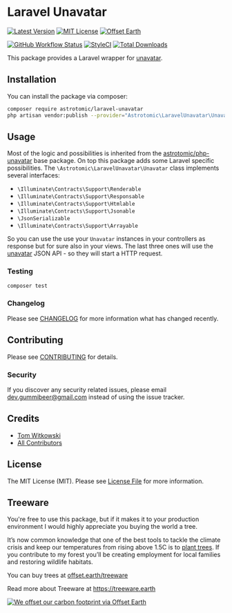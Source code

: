 # Laravel Unavatar

[![Latest Version](http://img.shields.io/packagist/v/astrotomic/laravel-unavatar.svg?label=Release&style=for-the-badge)](https://packagist.org/packages/astrotomic/laravel-unavatar)
[![MIT License](https://img.shields.io/github/license/Astrotomic/laravel-unavatar.svg?label=License&color=blue&style=for-the-badge)](https://github.com/Astrotomic/laravel-unavatar/blob/master/LICENSE)
[![Offset Earth](https://img.shields.io/badge/Treeware-%F0%9F%8C%B3-green?style=for-the-badge)](https://plant.treeware.earth/Astrotomic/laravel-unavatar)

[![GitHub Workflow Status](https://img.shields.io/github/workflow/status/Astrotomic/laravel-unavatar/run-tests?style=flat-square&logoColor=white&logo=github&label=Tests)](https://github.com/Astrotomic/laravel-unavatar/actions?query=workflow%3Arun-tests)
[![StyleCI](https://styleci.io/repos/242217544/shield)](https://styleci.io/repos/242217544)
[![Total Downloads](https://img.shields.io/packagist/dt/astrotomic/laravel-unavatar.svg?label=Downloads&style=flat-square)](https://packagist.org/packages/astrotomic/laravel-unavatar)

This package provides a Laravel wrapper for [unavatar](https://unavatar.now.sh).

## Installation

You can install the package via composer:

```bash
composer require astrotomic/laravel-unavatar
php artisan vendor:publish --provider="Astrotomic\LaravelUnavatar\UnavatarServiceProvider" --tag=config
```

## Usage

Most of the logic and possibilities is inherited from the [astrotomic/php-unavatar](https://github.com/Astrotomic/php-unavatar) base package.
On top this package adds some Laravel specific possibilities.
The `\Astrotomic\LaravelUnavatar\Unavatar` class implements several interfaces:
* `\Illuminate\Contracts\Support\Renderable`
* `\Illuminate\Contracts\Support\Responsable`
* `\Illuminate\Contracts\Support\Htmlable`
* `\Illuminate\Contracts\Support\Jsonable`
* `\JsonSerializable`
* `\Illuminate\Contracts\Support\Arrayable`

So you can use the use your `Unavatar` instances in your controllers as response but for sure also in your views.
The last three ones will use the [unavatar](https://unavatar.now.sh) JSON API - so they will start a HTTP request.

### Testing

``` bash
composer test
```

### Changelog

Please see [CHANGELOG](CHANGELOG.md) for more information what has changed recently.

## Contributing

Please see [CONTRIBUTING](CONTRIBUTING.md) for details.

### Security

If you discover any security related issues, please email dev.gummibeer@gmail.com instead of using the issue tracker.

## Credits

- [Tom Witkowski](https://github.com/Gummibeer)
- [All Contributors](../../contributors)

## License

The MIT License (MIT). Please see [License File](LICENSE.md) for more information.

## Treeware

You're free to use this package, but if it makes it to your production environment I would highly appreciate you buying the world a tree.

It’s now common knowledge that one of the best tools to tackle the climate crisis and keep our temperatures from rising above 1.5C is to [plant trees](https://www.bbc.co.uk/news/science-environment-48870920). If you contribute to my forest you’ll be creating employment for local families and restoring wildlife habitats.

You can buy trees at [offset.earth/treeware](https://plant.treeware.earth/Astrotomic/laravel-unavatar)

Read more about Treeware at https://treeware.earth

[![We offset our carbon footprint via Offset Earth](https://toolkit.offset.earth/carbonpositiveworkforce/badge/5e186e68516eb60018c5172b?black=true&landscape=true)](https://offset.earth/treeware)
